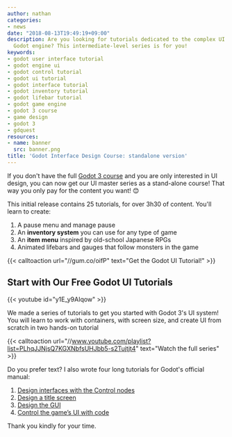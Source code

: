 ```yaml
---
author: nathan
categories:
- news
date: "2018-08-13T19:49:19+09:00"
description: Are you looking for tutorials dedicated to the complex UI system in the
  Godot engine? This intermediate-level series is for you!
keywords:
- godot user interface tutorial
- godot engine ui
- godot control tutorial
- godot ui tutorial
- godot interface tutorial
- godot inventory tutorial
- godot lifebar tutorial
- godot game engine
- godot 3 course
- game design
- godot 3
- gdquest
resources:
- name: banner
  src: banner.png
title: 'Godot Interface Design Course: standalone version'
---
```


If you don't have the full [Godot 3 course](//gumroad.com/l/godot-tutorial-make-professional-2d-games) and you are only interested in UI design, you can now get our UI master series as a stand-alone course! That way you only pay for the content you want! 😊

This initial release contains 25 tutorials, for over 3h30 of content. You'll learn to create:

1. A pause menu and manage pause
1. An **inventory system** you can use for any type of game
1. An **item menu** inspired by old-school Japanese RPGs
1. Animated lifebars and gauges that follow monsters in the game

{{< calltoaction url="//gum.co/oifP" text="Get the Godot UI Tutorial!" >}}

## Start with Our Free Godot UI Tutorials

{{< youtube id="y1E_y9AIqow" >}}

We made a series of tutorials to get you started with Godot 3's UI system! You will learn to work with containers, with screen size, and create UI from scratch in two hands-on tutorial

{{< calltoaction url="//www.youtube.com/playlist?list=PLhqJJNjsQ7KGXNbfsUHJbb5-s2Tujtjt4" text="Watch the full series" >}}

Do you prefer text? I also wrote four long tutorials for Godot's official manual:

1. [Design interfaces with the Control nodes](//godot.readthedocs.io/en/latest/getting_started/step_by_step/ui_introduction_to_the_ui_system.html)
1. [Design a title screen](//godot.readthedocs.io/en/latest/getting_started/step_by_step/ui_main_menu.html)
1. [Design the GUI](//godot.readthedocs.io/en/latest/getting_started/step_by_step/ui_game_user_interface.html)
1. [Control the game’s UI with code](//godot.readthedocs.io/en/latest/getting_started/step_by_step/ui_code_a_life_bar.html)

Thank you kindly for your time.
